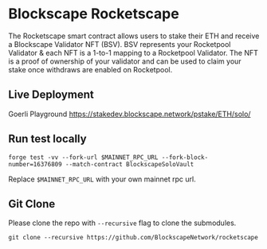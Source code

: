 # Blockscape Rocketscape

The Rocketscape smart contract allows users to stake their ETH and receive a Blockscape Validator NFT (BSV). BSV represents your Rocketpool Validator & each NFT is a 1-to-1 mapping to a Rocketpool Validator. The NFT is a proof of ownership of your validator and can be used to claim your stake once withdraws are enabled on Rocketpool. 

## Live Deployment
Goerli Playground https://stakedev.blockscape.network/pstake/ETH/solo/


## Run test locally

```
forge test -vv --fork-url $MAINNET_RPC_URL --fork-block-number=16376809 --match-contract BlockscapeSoloVault
```

Replace `$MAINNET_RPC_URL` with your own mainnet rpc url.

## Git Clone
Please clone the repo with `--recursive` flag to clone the submodules.

```
git clone --recursive https://github.com/BlockscapeNetwork/rocketscape
```